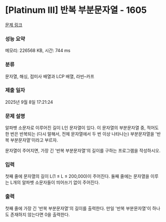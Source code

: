 # [Platinum III] 반복 부분문자열 - 1605 

[문제 링크](https://www.acmicpc.net/problem/1605) 

### 성능 요약

메모리: 226568 KB, 시간: 744 ms

### 분류

문자열, 해싱, 접미사 배열과 LCP 배열, 라빈–카프

### 제출 일자

2025년 9월 8일 17:21:24

### 문제 설명

<p>알파벳 소문자로 이루어진 길이 L인 문자열이 있다. 이 문자열의 부분문자열 중, 적어도 한 번은 반복되는 (다시 말해서, 전체 문자열에서 두 번 이상 나타나는) 부분문자열을 '반복 부분문자열'이라고 부르자.</p>

<p>문자열이 주어지면, 가장 긴 '반복 부분문자열'의 길이를 구하는 프로그램을 작성하시오.</p>

### 입력 

 <p>첫째 줄에 문자열의 길이 L(1 ≤ L ≤ 200,000)이 주어진다. 둘째 줄에는 문자열을 이루는 L개의 알파벳 소문자들이 띄어쓰기 없이 주어진다.</p>

### 출력 

 <p>첫째 줄에 가장 긴 '반복 부분문자열'의 길이를 출력한다. 만일 '반복 부분문자열'이 하나도 존재하지 않는다면 0을 출력한다.</p>

